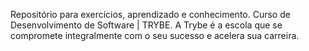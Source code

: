 Repositório para exercícios, aprendizado e conhecimento.
Curso de Desenvolvimento de Software | TRYBE.
A Trybe é a escola que se compromete integralmente com o seu sucesso e acelera sua carreira.

